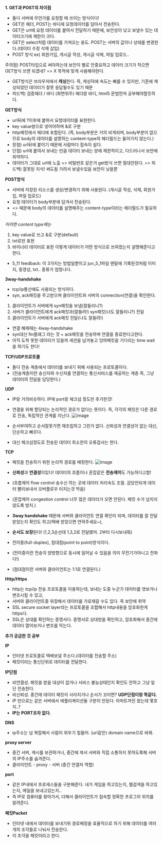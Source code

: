 **1. GET과 POST의 차이점**
   
- 둘다 서버에 무언가를 요청할 때 쓰이는 방식이다!
- GET은 헤더, POST는 바디에 요청데이터를 담아서 전송한다.
- GET은 url에 요청 데이터를 붙여서 전달하기 때문에, 보안성이 낮고 보낼수 있는 데이터크기에 제한이 크다.
- GET은 select처럼 데이터를 가져오는 용도. POST는 서버의 값이나 상태를 변경한다.(데이터 수정 삭제 삽입)
- POST 방식 ex) 회원가입, 게시글 작성, 게시글 삭제, 파일 업로드..

주의점) POST타입으로 써야하는데 보안이 별로 안중요하고 데이터 크기가 작으면 GET방식 쓰면 되겠네?
=> X 목적에 맞게 사용해야한다. 
- GET방식은 브라우저에서 **캐싱**한다. 즉, 캐싱덕에 속도는 빠를 수 있지만, 기존에 캐싱되었던 데이터가 잘못 응답될수도 있기 때문
- 피드백) 검증헤더 / 바디 (화면위주) 헤더랑 바디, html5 문법먼저 공부해야할듯하다.

**GET방식**
- url뒤에 ?이후에 붙여서 요청데이터를 표현한다.
- key value쌍으로 넣어야하며 &로 구분
- http패킷에서 헤더에 포함된다.
  (즉, body부분은 거의 비게되며, body부분이 없으므로 body의 데이터를 설명하는 content-type의 헤더필드는 들어가지 않는다.)
- 장점) url뒤에 붙이기 때문에 사람마다 접속이 쉽다.
- 단점) url에 붙여서 보내는 만큼 데이터 보내는 양에 제한적이고, 다드러나서 보안에 취약하다.
- 데이터가 그대로 url에 노출 => 비밀번호 같은거 get방식 쓰면 절대안된다. => 피드백) 잘못된 지식! 써도됨 가려서 보낼수있음 보안이 낮을뿐

**POST방식**
- 서버에 저장된 리소스를 생성/변경하기 위해 사용된다. (게시글 작성, 삭제, 회원가입, 파일 업로드)
- 요청 데이터가 body부분에 담겨서 전송된다.
- => 때문에 body의 데이터를 설명해주는 content-type이라는 헤더필드가 필요하다.
  
*이러한 content type에는*
1. key value로 쓰고 &로 구분(default)
2. txt로만 표현
3. 바이너리 데이터로 표현
이렇게 데이터가 어떤 방식으로 쓰여졌는지 설명해준다고 한다.
- 5_11 feedback: 이 3가지는 방법일뿐이고 jun_5_1파일 맨밑에 기록된것처럼 이미지, 동영상, txt.. 종류가 엄청나다. 

**3way-handshake**
- tcp/ip통산에도 사용되는 방식이다.
- syn, ack패킷을 주고받으며 클라이언트와 서버의 connection(연결)을 확인한다.
1. 클라이언트가 서버에게 syn패킷을 보냄(잘들리니?)
2. 서버가 클라이언트에게 ack패킷과(잘들려!) syn패킷(너도 잘들리니?) 전달
3. 클라이언트가 서버에게 ack패킷 전달(나도 잘들려!)

- 연결 해제때는 4way-handshake
- syn대신 fin플래그 라는 것 + ack패킷을 전송하며 연결을 종료한다고한다.
- 아직 도착 못한 데이터가 있을까 세션을 남겨놓고 잉여패킷을 기다리는 time wait을 하기도 한다!

**TCP/UDP프로토콜**
- 둘다 전송 계층에서 데이터를 보내기 위해 사용되는 프로토콜이다.
- (전송계층이란 송신자와 수신자를 연결하는 통신서비스를 제공하는 계층 즉, 그냥 데이터의 전달을 담당한다.)
  
**UDP**
- IP랑 거의비슷하다. IP에 port랑 체크섬 정도만 추가한것!
- 연결을 위해 할당되는 논리적인 경로가 없다는 뜻이다.
  즉, 각각의 패킷은 다른 경로로 전송, 독립적인 관계를 지닌다.
  ![image](https://github.com/ws1811/cs-study/assets/117894789/b06333ac-5702-49f1-80ca-9b83a182e0a7)
  
- 순서부여하고 순서잘못가면 재조립하고 그런거 없다. 신뢰성과 연결성이 없는 대신, 단순하고 빠르다. 
- 대신 체크섬정도로 전송된 데이터 최소한의 오류검사는 한다.
  
**TCP**
- 패킷을 전송하기 위한 논리적 경로를 배정한다.
![image](https://github.com/ws1811/cs-study/assets/117894789/a162f74e-405e-4cfc-b674-6daca03718d3)

- **신뢰성**과 **연결성**이있다! 데이터의 흐름이나 혼잡같은 **전송제어**도 가능하다고함!
- (흐름제어 flow control 송수신 하는 곳에 데이터 처리속도 조절. 감당안되게 데이터 빨리보내서 오버플로우 터지는것 막음)
- (혼잡제어 congestion control 너무 많은 데이터가 오면 안된다. 패킷 수가 넘치지 않도록 방지.)
- **3way handshake** 때문에 서버와 클라이언트 연결 확인이 되며, 데이터를 잘 전달받았는지 확인도 하고(택배 받았으면 연락주세요~),
- **순서도 보장**된다! (1,2,3순선데 1,3,2로 전달됐어. 2부터 다시보내줘)
- 전이중(full-duplex), 점대점(point to point)방식이다.
- (전이중이란 전송이 양방향으로 동시에 일어날 수 있음을 의미 무전기가아니고 전화다!)
- (점대점이란 서버와 클라이언트는 1:1로 연결된다.)

**Http/Https**
- http는 tcp/ip 전송 프로토콜을 이용하는데, 보내는 도중 누군가 데이터를 엿보거나 변조시킬 수 있고,
- 서버와 클라이언트중 위장해서 데이터를 가로채갈 수도 있다. 즉 보안에 취약
- SSL secure socket layer라는 프로토콜을 조합해서 http내용을 암호화한게 https다.
- SSL은 상대를 확인하는 증명서다. 증명서로 상대방을 확인하고, 암호화해서 중간에 데이터 열어보거나 변조를 막는다.



**추가 궁금한 것 공부**

**IP**
- 인터넷 프로토콜로 택배보낼 주소다.(데이터를 전송할 주소)
- 패킷이라는 통신단위로 데이터를 전달한다.
  
**IP단점**
- 비연결성. 패킷을 받을 대상이 없거나 서비스 불능상태인지 확인도 안하고 그냥 일단 전송한다.
- 비신뢰성. 중간에 데이터 패킷이 사라지거나 순서가 꼬이면? **UDP단점이랑 똑같다.**
- IP 만으로는 같은 서버에서 애플리케이션들 구분이 안된다. 아파트까진 왔는데 몇호지..?
- **IP는 PORT조차 없다.**

**DNS**
- ip주소는 넘 복잡해서 사람이 외우기 힘들어. (url같은) domain name으로 바꿔.

**proxy server**
- 중간 서버, 캐시를 보관하거나, 중간에 껴서 서버와 직접 소통하지 못하도록해 서버의 IP주소를 숨겨준다.
- 클라이언트 - proxy - 서버 (중간 연결자 역할)

**port**
- 같은 IP내에서 프로세스들을 구분해준다. 내가 게임을 하고있는지, 웹검색을 하고있는지, 메일을 보내고있는지..
- 즉 IP로 컴퓨터를 찾아가서, 더해서 클라이언트가 접속할 정확한 프로그의 위치를 알려준다.

**패킷Packet**
- 인터넷 내에서 데이터를 보내기위 경로배정을 효율적으로 하기 위해 데이터를 여러개의 조각들로 나눠서 전송한다.
- 이 조각을 패킷이라고 한다.

